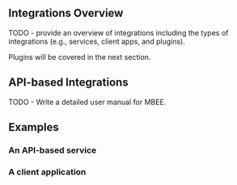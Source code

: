 ## Integrations Overview

TODO - provide an overview of integrations including the types of
integrations (e.g., services, client apps, and plugins).

Plugins will be covered in the next section.


## API-based Integrations
TODO - Write a detailed user manual for MBEE.


## Examples

### An API-based service

### A client application
